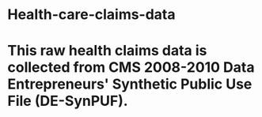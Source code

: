 # Health-care-claims-data
# This raw health claims data is collected from  CMS 2008-2010 Data Entrepreneurs' Synthetic Public Use File (DE-SynPUF).
